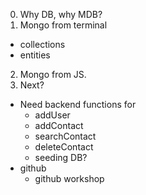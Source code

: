 0. Why DB, why MDB?
1. Mongo from terminal
  * collections
  * entities
2. Mongo from JS.
3. Next?
  * Need backend functions for
    * addUser
    * addContact
    * searchContact
    * deleteContact
    * seeding DB?
  * github
    * github workshop
